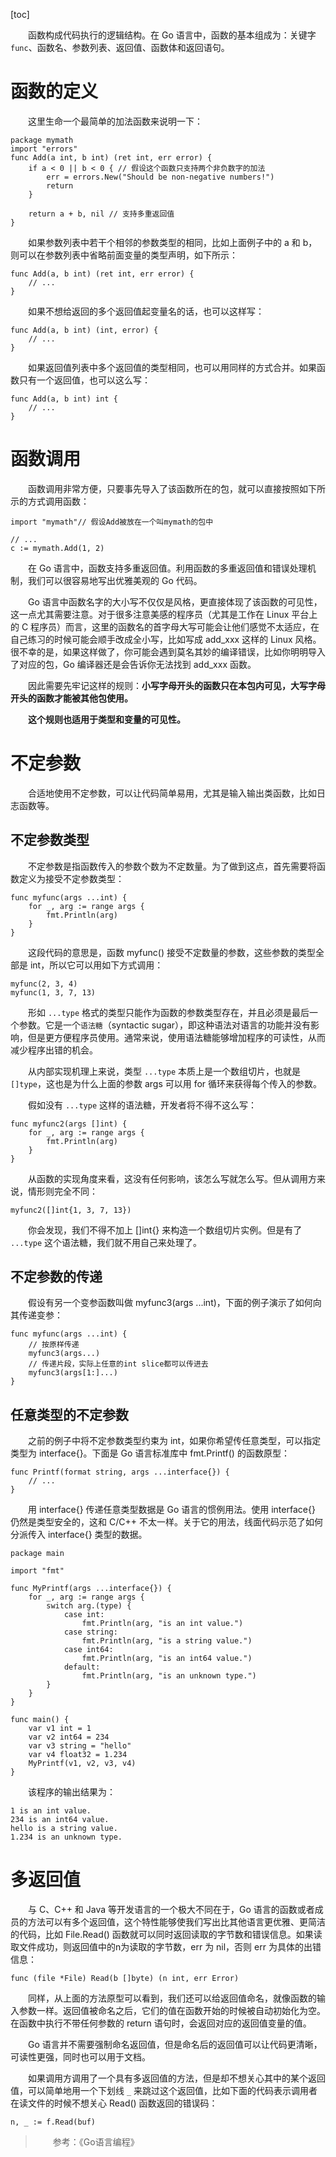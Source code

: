 [toc]

　　函数构成代码执行的逻辑结构。在 Go 语言中，函数的基本组成为：关键字 `func`、函数名、参数列表、返回值、函数体和返回语句。

# 函数的定义

　　这里生命一个最简单的加法函数来说明一下：

```
package mymath
import "errors"
func Add(a int, b int) (ret int, err error) {
	if a < 0 || b < 0 { // 假设这个函数只支持两个非负数字的加法
		err = errors.New("Should be non-negative numbers!")
		return
	}
	
	return a + b, nil // 支持多重返回值
}
```

　　如果参数列表中若干个相邻的参数类型的相同，比如上面例子中的 a 和 b，则可以在参数列表中省略前面变量的类型声明，如下所示：

```
func Add(a, b int) (ret int, err error) {
	// ...
}
```

　　如果不想给返回的多个返回值起变量名的话，也可以这样写：

```
func Add(a, b int) (int, error) {
	// ...
}
```

　　如果返回值列表中多个返回值的类型相同，也可以用同样的方式合并。如果函数只有一个返回值，也可以这么写：

```
func Add(a, b int) int {
	// ...
}
```

# 函数调用

　　函数调用非常方便，只要事先导入了该函数所在的包，就可以直接按照如下所示的方式调用函数：

```
import "mymath"// 假设Add被放在一个叫mymath的包中

// ...
c := mymath.Add(1, 2)
```

　　在 Go 语言中，函数支持多重返回值。利用函数的多重返回值和错误处理机制，我们可以很容易地写出优雅美观的 Go 代码。

　　Go 语言中函数名字的大小写不仅仅是风格，更直接体现了该函数的可见性，这一点尤其需要注意。对于很多注意美感的程序员（尤其是工作在 Linux 平台上的 C 程序员）而言，这里的函数名的首字母大写可能会让他们感觉不太适应，在自己练习的时候可能会顺手改成全小写，比如写成 add_xxx 这样的 Linux 风格。很不幸的是，如果这样做了，你可能会遇到莫名其妙的编译错误，比如你明明导入了对应的包，Go 编译器还是会告诉你无法找到 add_xxx 函数。

　　因此需要先牢记这样的规则：**小写字母开头的函数只在本包内可见，大写字母开头的函数才能被其他包使用。**

　　**这个规则也适用于类型和变量的可见性。**

# 不定参数

　　合适地使用不定参数，可以让代码简单易用，尤其是输入输出类函数，比如日志函数等。

## 不定参数类型

　　不定参数是指函数传入的参数个数为不定数量。为了做到这点，首先需要将函数定义为接受不定参数类型：

```
func myfunc(args ...int) {
	for _, arg := range args {
		fmt.Println(arg)
	}
}
```

　　这段代码的意思是，函数 myfunc() 接受不定数量的参数，这些参数的类型全部是 int，所以它可以用如下方式调用：

```
myfunc(2, 3, 4)
myfunc(1, 3, 7, 13)
```

　　形如 `...type` 格式的类型只能作为函数的参数类型存在，并且必须是最后一个参数。它是一个`语法糖`（syntactic sugar），即这种语法对语言的功能并没有影响，但是更方便程序员使用。通常来说，使用语法糖能够增加程序的可读性，从而减少程序出错的机会。

　　从内部实现机理上来说，类型 `...type` 本质上是一个数组切片，也就是 `[]type`，这也是为什么上面的参数 args 可以用 for 循环来获得每个传入的参数。

　　假如没有 `...type` 这样的语法糖，开发者将不得不这么写：

```
func myfunc2(args []int) {
	for _, arg := range args {
		fmt.Println(arg)
	}
}
```

　　从函数的实现角度来看，这没有任何影响，该怎么写就怎么写。但从调用方来说，情形则完全不同：

```
myfunc2([]int{1, 3, 7, 13})
```

　　你会发现，我们不得不加上 []int{} 来构造一个数组切片实例。但是有了 `...type` 这个语法糖，我们就不用自己来处理了。

## 不定参数的传递

　　假设有另一个变参函数叫做 myfunc3(args ...int)，下面的例子演示了如何向其传递变参：

```
func myfunc(args ...int) {
	// 按原样传递
	myfunc3(args...)
	// 传递片段，实际上任意的int slice都可以传进去
	myfunc3(args[1:]...)
}
```

## 任意类型的不定参数

　　之前的例子中将不定参数类型约束为 int，如果你希望传任意类型，可以指定类型为 interface{}。下面是 Go 语言标准库中 fmt.Printf() 的函数原型：

```
func Printf(format string, args ...interface{}) {
	// ...
}
```

　　用 interface{} 传递任意类型数据是 Go 语言的惯例用法。使用 interface{} 仍然是类型安全的，这和 C/C++ 不太一样。关于它的用法，线面代码示范了如何分派传入 interface{} 类型的数据。

```
package main

import "fmt"

func MyPrintf(args ...interface{}) {
	for _, arg := range args {
		switch arg.(type) {
			case int:
				fmt.Println(arg, "is an int value.")
			case string:
				fmt.Println(arg, "is a string value.")
			case int64:
				fmt.Println(arg, "is an int64 value.")
			default:
				fmt.Println(arg, "is an unknown type.")
		}
	}
}

func main() {
	var v1 int = 1
	var v2 int64 = 234
	var v3 string = "hello"
	var v4 float32 = 1.234
	MyPrintf(v1, v2, v3, v4)
}
```

　　该程序的输出结果为：

```
1 is an int value.
234 is an int64 value.
hello is a string value.
1.234 is an unknown type.
```

# 多返回值

　　与 C、C++ 和 Java 等开发语言的一个极大不同在于，Go 语言的函数或者成员的方法可以有多个返回值，这个特性能够使我们写出比其他语言更优雅、更简洁的代码，比如 File.Read() 函数就可以同时返回读取的字节数和错误信息。如果读取文件成功，则返回值中的n为读取的字节数，err 为 nil，否则 err 为具体的出错信息：

```
func (file *File) Read(b []byte) (n int, err Error)
```

　　同样，从上面的方法原型可以看到，我们还可以给返回值命名，就像函数的输入参数一样。返回值被命名之后，它们的值在函数开始的时候被自动初始化为空。在函数中执行不带任何参数的 return 语句时，会返回对应的返回值变量的值。

　　Go 语言并不需要强制命名返回值，但是命名后的返回值可以让代码更清晰，可读性更强，同时也可以用于文档。

　　如果调用方调用了一个具有多返回值的方法，但是却不想关心其中的某个返回值，可以简单地用一个下划线 `_` 来跳过这个返回值，比如下面的代码表示调用者在读文件的时候不想关心 Read() 函数返回的错误码：

```
n, _ := f.Read(buf)
```

> 　　参考：《Go语言编程》
